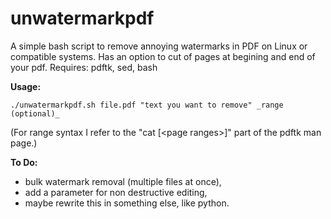 # unwatermarkpdf
A simple bash script to remove annoying watermarks in PDF on Linux or compatible systems.
Has an option to cut of pages at begining and end of your pdf.
Requires: pdftk, sed, bash

__Usage:__

    ./unwatermarkpdf.sh file.pdf "text you want to remove" _range (optional)_

(For range syntax I refer to the  "cat [\<page ranges\>]" part of the pdftk man page.)

__To Do:__

- bulk watermark removal (multiple files at once),
- add a parameter for non destructive editing,
- maybe rewrite this in something else, like python.
